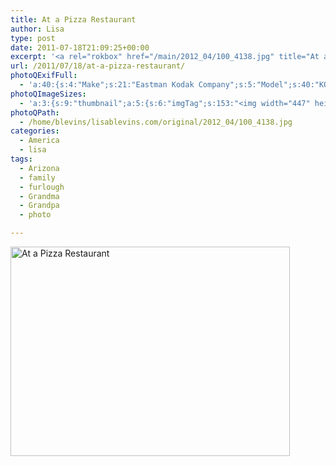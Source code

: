 ```yaml
---
title: At a Pizza Restaurant
author: Lisa
type: post
date: 2011-07-18T21:09:25+00:00
excerpt: '<a rel="rokbox" href="/main/2012_04/100_4138.jpg" title="At a Pizza Restaurant"><img width="447" height="335" alt="At a Pizza Restaurant" src="/thumbnail/2012_04/100_4138.jpg" class="photoQexcerpt photoQLinkImg" /></a>'
url: /2011/07/18/at-a-pizza-restaurant/
photoQExifFull:
  - 'a:40:{s:4:"Make";s:21:"Eastman Kodak Company";s:5:"Model";s:40:"KODAK EASYSHARE C813 ZOOM DIGITAL CAMERA";s:11:"Orientation";s:17:"1: Normal (0 deg)";s:11:"xResolution";s:2:"72";s:11:"yResolution";s:2:"72";s:14:"ResolutionUnit";s:4:"Inch";s:8:"Software";s:15:"QuickTime 7.7.1";s:8:"DateTime";s:19:"2011:08:18 15:05:06";s:12:"HostComputer";s:13:"Mac OS X 10.7";s:12:"ExposureTime";s:16:"7812/1000000 sec";s:7:"FNumber";s:5:"f/2.7";s:15:"ExposureProgram";s:7:"Program";s:15:"ISOSpeedRatings";s:3:"800";s:11:"ExifVersion";s:11:"version 2.2";s:16:"DateTimeOriginal";s:19:"2011:07:18 22:09:25";s:17:"DateTimedigitized";s:19:"2011:07:18 22:09:25";s:17:"ShutterSpeedValue";s:9:"1/127 sec";s:13:"ApertureValue";s:5:"f/2.7";s:17:"ExposureBiasValue";s:4:"0 EV";s:16:"MaxApertureValue";s:5:"f/2.7";s:12:"MeteringMode";s:13:"Multi-Segment";s:11:"LightSource";s:15:"Unknown or Auto";s:5:"Flash";s:16:"Flash, Auto-Mode";s:11:"FocalLength";s:4:"6 mm";s:15:"FlashPixVersion";s:9:"version 1";s:10:"ColorSpace";s:4:"sRGB";s:14:"ExifImageWidth";s:11:"3296 pixels";s:15:"ExifImageHeight";s:11:"2472 pixels";s:13:"ExposureIndex";s:3:"800";s:13:"SensingMethod";s:35:"Unknown: One Chip Color Area Sensor";s:10:"FileSource";s:20:"Digital Still Camera";s:9:"SceneType";s:21:"Directly Photographed";s:12:"ExposureMode";s:1:"0";s:12:"WhiteBalance";s:1:"0";s:16:"DigitalZoomRatio";s:1:"0";s:16:"SceneCaptureMode";s:1:"0";s:8:"Contrast";s:1:"0";s:10:"Saturation";s:1:"0";s:9:"Sharpness";s:1:"0";s:20:"FocalLength35mmEquiv";s:0:"";}'
photoQImageSizes:
  - 'a:3:{s:9:"thumbnail";a:5:{s:6:"imgTag";s:153:"<img width="447" height="335" alt="At a Pizza Restaurant" src="/thumbnail/2012_04/100_4138.jpg" class="PhotoQImg" />";s:6:"imgUrl";s:68:"/thumbnail/2012_04/100_4138.jpg";s:7:"imgPath";s:71:"/home/blevins/lisablevins.com/thumbnail/2012_04/100_4138.jpg";s:8:"imgWidth";s:3:"447";s:9:"imgHeight";s:3:"335";}s:4:"main";a:5:{s:6:"imgTag";s:148:"<img width="700" height="525" alt="At a Pizza Restaurant" src="/main/2012_04/100_4138.jpg" class="PhotoQImg" />";s:6:"imgUrl";s:63:"/main/2012_04/100_4138.jpg";s:7:"imgPath";s:66:"/home/blevins/lisablevins.com/main/2012_04/100_4138.jpg";s:8:"imgWidth";s:3:"700";s:9:"imgHeight";s:3:"525";}s:8:"original";a:5:{s:6:"imgTag";s:154:"<img width="3296" height="2472" alt="At a Pizza Restaurant" src="/original/2012_04/100_4138.jpg" class="PhotoQImg" />";s:6:"imgUrl";s:67:"/original/2012_04/100_4138.jpg";s:7:"imgPath";s:70:"/home/blevins/lisablevins.com/original/2012_04/100_4138.jpg";s:8:"imgWidth";s:4:"3296";s:9:"imgHeight";s:4:"2472";}}'
photoQPath:
  - /home/blevins/lisablevins.com/original/2012_04/100_4138.jpg
categories:
  - America
  - lisa
tags:
  - Arizona
  - family
  - furlough
  - Grandma
  - Grandpa
  - photo

---
```

<a rel="lightbox" href="/main/2012_04/100_4138.jpg" title="At a Pizza Restaurant"><img width="447" height="335" alt="At a Pizza Restaurant" src="/thumbnail/2012_04/100_4138.jpg" class="photoQcontent photoQLinkImg" /></a>

<div class="photoQDescr">
</div>